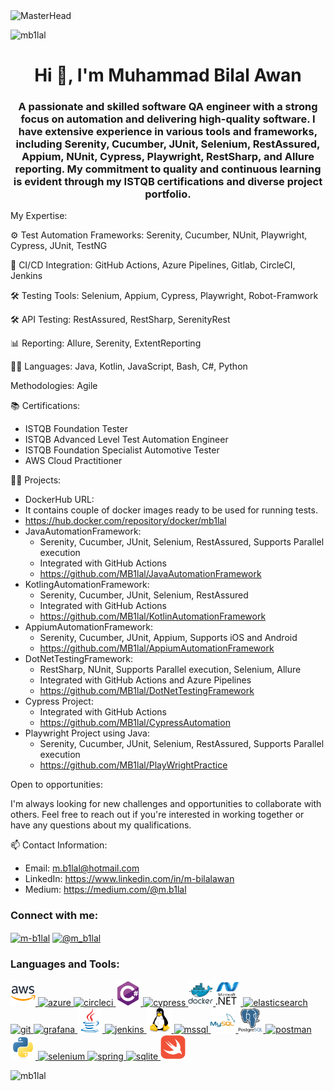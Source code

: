 <img src="https://camo.githubusercontent.com/09436cf6345116047894a2f8eda22259d653ec998c91fae607d8214027861f82/68747470733a2f2f7777772e7368757474657273746f636b2e636f6d2f696d6167652d766563746f722f736f6674776172652d74657374696e672d62616e6e65722d7765622d69636f6e2d3236306e772d323231393939313332312e6a7067" alt="MasterHead" data-canonical-src="https://www.shutterstock.com/image-vector/software-testing-banner-web-icon-260nw-2219991321.jpg" style="max-width: 100%;">
 <p align="left"> <img src="https://komarev.com/ghpvc/?username=mb1lal&label=Profile%20views&color=0e75b6&style=flat-square" alt="mb1lal" /> </p>
<h1 align="center">Hi 👋, I'm Muhammad Bilal Awan</h1>
<h3 align="center">A passionate and skilled software QA engineer with a strong focus on automation and delivering high-quality software. I have extensive experience in various tools and frameworks, including Serenity, Cucumber, JUnit, Selenium, RestAssured, Appium, NUnit, Cypress, Playwright, RestSharp, and Allure reporting. My commitment to quality and continuous learning is evident through my ISTQB certifications and diverse project portfolio.</h3>


My Expertise:

⚙️ Test Automation Frameworks: Serenity, Cucumber, NUnit, Playwright, Cypress, JUnit, TestNG


🚀 CI/CD Integration: GitHub Actions, Azure Pipelines, Gitlab, CircleCI, Jenkins


🛠️ Testing Tools: Selenium, Appium, Cypress, Playwright, Robot-Framwork


🛠️ API Testing: RestAssured, RestSharp, SerenityRest


📊 Reporting: Allure, Serenity, ExtentReporting


👨‍💻 Languages: Java, Kotlin, JavaScript, Bash, C#, Python


Methodologies: Agile

📚 Certifications:
- ISTQB Foundation Tester
- ISTQB Advanced Level Test Automation Engineer
- ISTQB Foundation Specialist Automotive Tester
- AWS Cloud Practitioner

👨‍💻 Projects:

- DockerHub URL:
 - It contains couple of docker images ready to be used for running tests. 
 - https://hub.docker.com/repository/docker/mb1lal
- JavaAutomationFramework:
  - Serenity, Cucumber, JUnit, Selenium, RestAssured, Supports Parallel execution
  - Integrated with GitHub Actions
  - https://github.com/MB1lal/JavaAutomationFramework
- KotlingAutomationFramework:
  - Serenity, Cucumber, JUnit, Selenium, RestAssured
  - Integrated with GitHub Actions
  - https://github.com/MB1lal/KotlinAutomationFramework
- AppiumAutomationFramework:
  - Serenity, Cucumber, JUnit, Appium, Supports iOS and Android
  - https://github.com/MB1lal/AppiumAutomationFramework
- DotNetTestingFramework:
  - RestSharp, NUnit, Supports Parallel execution, Selenium, Allure
  - Integrated with GitHub Actions and Azure Pipelines
  - https://github.com/MB1lal/DotNetTestingFramework
- Cypress Project:
  - Integrated with GitHub Actions
  - https://github.com/MB1lal/CypressAutomation
- Playwright Project using Java:
  - Serenity, Cucumber, JUnit, Selenium, RestAssured, Supports Parallel execution
  - https://github.com/MB1lal/PlayWrightPractice
 
 Open to opportunities:

 I'm always looking for new challenges and opportunities to collaborate with others. Feel free to reach out if you're interested in working together or have any questions about my qualifications.

 📫 Contact Information:

- Email: m.b1lal@hotmail.com
- LinkedIn: https://www.linkedin.com/in/m-bilalawan 
- Medium: https://medium.com/@m.b1lal

<h3 align="left">Connect with me:</h3>
<p align="left">
<a href="https://linkedin.com/in/m-bilalawan" target="blank"><img align="center" src="https://raw.githubusercontent.com/rahuldkjain/github-profile-readme-generator/master/src/images/icons/Social/linked-in-alt.svg" alt="m-b1lal" height="30" width="40" /></a>
<a href="https://www.hackerrank.com/@m_b1lal" target="blank"><img align="center" src="https://raw.githubusercontent.com/rahuldkjain/github-profile-readme-generator/master/src/images/icons/Social/hackerrank.svg" alt="@m_b1lal" height="30" width="40" /></a>
</p>

<h3 align="left">Languages and Tools:</h3>
<p align="left"> <a href="https://aws.amazon.com" target="_blank" rel="noreferrer"> <img src="https://raw.githubusercontent.com/devicons/devicon/master/icons/amazonwebservices/amazonwebservices-original-wordmark.svg" alt="aws" width="40" height="40"/> </a> <a href="https://azure.microsoft.com/en-in/" target="_blank" rel="noreferrer"> <img src="https://www.vectorlogo.zone/logos/microsoft_azure/microsoft_azure-icon.svg" alt="azure" width="40" height="40"/> </a> <a href="https://circleci.com" target="_blank" rel="noreferrer"> <img src="https://www.vectorlogo.zone/logos/circleci/circleci-icon.svg" alt="circleci" width="40" height="40"/> </a> <a href="https://www.w3schools.com/cs/" target="_blank" rel="noreferrer"> <img src="https://raw.githubusercontent.com/devicons/devicon/master/icons/csharp/csharp-original.svg" alt="csharp" width="40" height="40"/> </a> <a href="https://www.cypress.io" target="_blank" rel="noreferrer"> <img src="https://raw.githubusercontent.com/simple-icons/simple-icons/6e46ec1fc23b60c8fd0d2f2ff46db82e16dbd75f/icons/cypress.svg" alt="cypress" width="40" height="40"/> </a> <a href="https://www.docker.com/" target="_blank" rel="noreferrer"> <img src="https://raw.githubusercontent.com/devicons/devicon/master/icons/docker/docker-original-wordmark.svg" alt="docker" width="40" height="40"/> </a> <a href="https://dotnet.microsoft.com/" target="_blank" rel="noreferrer"> <img src="https://raw.githubusercontent.com/devicons/devicon/master/icons/dot-net/dot-net-original-wordmark.svg" alt="dotnet" width="40" height="40"/> </a> <a href="https://www.elastic.co" target="_blank" rel="noreferrer"> <img src="https://www.vectorlogo.zone/logos/elastic/elastic-icon.svg" alt="elasticsearch" width="40" height="40"/> </a> <a href="https://git-scm.com/" target="_blank" rel="noreferrer"> <img src="https://www.vectorlogo.zone/logos/git-scm/git-scm-icon.svg" alt="git" width="40" height="40"/> </a> <a href="https://grafana.com" target="_blank" rel="noreferrer"> <img src="https://www.vectorlogo.zone/logos/grafana/grafana-icon.svg" alt="grafana" width="40" height="40"/> </a> <a href="https://www.java.com" target="_blank" rel="noreferrer"> <img src="https://raw.githubusercontent.com/devicons/devicon/master/icons/java/java-original.svg" alt="java" width="40" height="40"/> </a> <a href="https://www.jenkins.io" target="_blank" rel="noreferrer"> <img src="https://www.vectorlogo.zone/logos/jenkins/jenkins-icon.svg" alt="jenkins" width="40" height="40"/> </a> <a href="https://www.linux.org/" target="_blank" rel="noreferrer"> <img src="https://raw.githubusercontent.com/devicons/devicon/master/icons/linux/linux-original.svg" alt="linux" width="40" height="40"/> </a> <a href="https://www.microsoft.com/en-us/sql-server" target="_blank" rel="noreferrer"> <img src="https://www.svgrepo.com/show/303229/microsoft-sql-server-logo.svg" alt="mssql" width="40" height="40"/> </a> <a href="https://www.mysql.com/" target="_blank" rel="noreferrer"> <img src="https://raw.githubusercontent.com/devicons/devicon/master/icons/mysql/mysql-original-wordmark.svg" alt="mysql" width="40" height="40"/> </a> <a href="https://www.postgresql.org" target="_blank" rel="noreferrer"> <img src="https://raw.githubusercontent.com/devicons/devicon/master/icons/postgresql/postgresql-original-wordmark.svg" alt="postgresql" width="40" height="40"/> </a> <a href="https://postman.com" target="_blank" rel="noreferrer"> <img src="https://www.vectorlogo.zone/logos/getpostman/getpostman-icon.svg" alt="postman" width="40" height="40"/> </a> <a href="https://www.python.org" target="_blank" rel="noreferrer"> <img src="https://raw.githubusercontent.com/devicons/devicon/master/icons/python/python-original.svg" alt="python" width="40" height="40"/> </a> <a href="https://www.selenium.dev" target="_blank" rel="noreferrer"> <img src="https://raw.githubusercontent.com/detain/svg-logos/780f25886640cef088af994181646db2f6b1a3f8/svg/selenium-logo.svg" alt="selenium" width="40" height="40"/> </a> <a href="https://spring.io/" target="_blank" rel="noreferrer"> <img src="https://www.vectorlogo.zone/logos/springio/springio-icon.svg" alt="spring" width="40" height="40"/> </a> <a href="https://www.sqlite.org/" target="_blank" rel="noreferrer"> <img src="https://www.vectorlogo.zone/logos/sqlite/sqlite-icon.svg" alt="sqlite" width="40" height="40"/> </a> <a href="https://developer.apple.com/swift/" target="_blank" rel="noreferrer"> <img src="https://raw.githubusercontent.com/devicons/devicon/master/icons/swift/swift-original.svg" alt="swift" width="40" height="40"/> </a> </p>

<p><img align="left" src="https://github-readme-stats.vercel.app/api/top-langs?username=mb1lal&show_icons=true&locale=en&layout=compact" alt="mb1lal" /></p>

